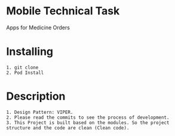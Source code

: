 # Mobile Technical Task
Apps for Medicine Orders

# Installing
```
1. git clone
2. Pod Install
```

# Description
```
1. Design Pattern: VIPER.
2. Please read the commits to see the process of development.
3. This Project is built based on the modules. So the project structure and the code are clean (Clean code).
```
